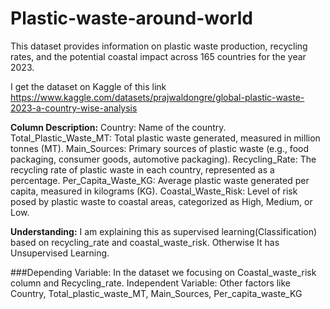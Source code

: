 # Plastic-waste-around-world

This dataset provides information on plastic waste production, recycling rates, and the potential coastal impact across 165 countries for the year 2023.

I get the dataset on Kaggle of this link https://www.kaggle.com/datasets/prajwaldongre/global-plastic-waste-2023-a-country-wise-analysis

**Column Description:** 
Country: Name of the country.
Total_Plastic_Waste_MT: Total plastic waste generated, measured in million tonnes (MT).
Main_Sources: Primary sources of plastic waste (e.g., food packaging, consumer goods, automotive packaging).
Recycling_Rate: The recycling rate of plastic waste in each country, represented as a percentage.
Per_Capita_Waste_KG: Average plastic waste generated per capita, measured in kilograms (KG).
Coastal_Waste_Risk: Level of risk posed by plastic waste to coastal areas, categorized as High, Medium, or Low.

**Understanding:** I am explaining this as supervised learning(Classification) based on recycling_rate and coastal_waste_risk. Otherwise It has Unsupervised Learning.

###Depending Variable: In the dataset we focusing on Coastal_waste_risk column and Recycling_rate.
Independent Variable: Other factors like Country, Total_plastic_waste_MT, Main_Sources, Per_capita_waste_KG
